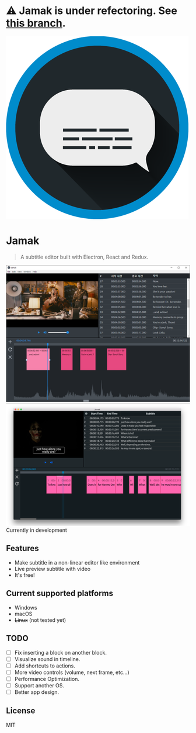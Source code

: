 # ⚠ Jamak is under refectoring. See [this branch](https://github.com/drakang4/jamak/tree/refactoring).
![jamak](https://github.com/Heeryong-Kang/jamak/blob/master/jamak-icon.png?raw=true)
# Jamak
> A subtitle editor built with Electron, React and Redux.

![screenshot-windows](https://github.com/Heeryong-Kang/jamak/blob/master/screenshot-windows.png?raw=true)
![screenshot-macos](https://github.com/Heeryong-Kang/jamak/blob/master/screenshot-macos.png?raw=true)
Currently in development

## Features
* Make subtitle in a non-linear editor like environment
* Live preview subtitle with video
* It's free!

## Current supported platforms
* Windows
* macOS
* <del>Linux</del> (not tested yet)

## TODO
* [ ] Fix inserting a block on another block.
* [ ] Visualize sound in timeline.
* [ ] Add shortcuts to actions.
* [ ] More video controls (volume, next frame, etc...)
* [ ] Performance Optimization.
* [ ] Support another OS.
* [ ] Better app design.

## License
MIT
